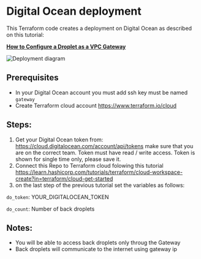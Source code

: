 # Digital Ocean deployment
This Terraform code creates a deployment on Digital Ocean as described on this tutorial:

[**How to Configure a Droplet as a VPC Gateway**](https://docs.digitalocean.com/products/networking/vpc/resources/droplet-as-gateway/)

![Deployment diagram](https://github.com/ahmed-abdelazim/shadid/blob/main/deployment.png?raw=true)
## Prerequisites
- In your Digital Ocean account you must add ssh key must be named `gateway`
- Create Terraform cloud account
https://www.terraform.io/cloud
## Steps:
1. Get your Digital Ocean token from: https://cloud.digitalocean.com/account/api/tokens make sure that you are on the correct team. Token must have read / write access. Token is shown for single time only, please save it.
2. Connect this Repo to Terraform cloud folowing this tutorial https://learn.hashicorp.com/tutorials/terraform/cloud-workspace-create?in=terraform/cloud-get-started
3. on the last step of the previous tutorial set the variables as follows:

`do_token`: YOUR_DIGITALOCEAN_TOKEN

`do_count`: Number of back droplets
## Notes:
- You will be able to access back droplets only throug the Gateway
- Back droplets will communicate to the internet using gateway ip
